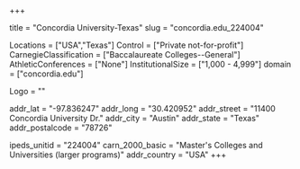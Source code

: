 
+++

title = "Concordia University-Texas"
slug = "concordia.edu_224004"

Locations = ["USA","Texas"]
Control = ["Private not-for-profit"]
CarnegieClassification = ["Baccalaureate Colleges--General"]
AthleticConferences = ["None"]
InstitutionalSize = ["1,000 - 4,999"]
domain = ["concordia.edu"]

Logo = ""

addr_lat = "-97.836247"
addr_long = "30.420952"
addr_street = "11400 Concordia University Dr."
addr_city = "Austin"
addr_state = "Texas"
addr_postalcode = "78726"

ipeds_unitid = "224004"
carn_2000_basic = "Master's Colleges and Universities (larger programs)"
addr_country = "USA"
+++
    
